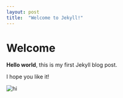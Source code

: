 ```yaml
---
layout: post
title:  "Welcome to Jekyll!"
---
```


# Welcome

**Hello world**, this is my first Jekyll blog post.

I hope you like it!


![hi](https://user-images.githubusercontent.com/98788534/197911630-1b765bf5-8085-4619-90e7-050408312e4d.jpg)
